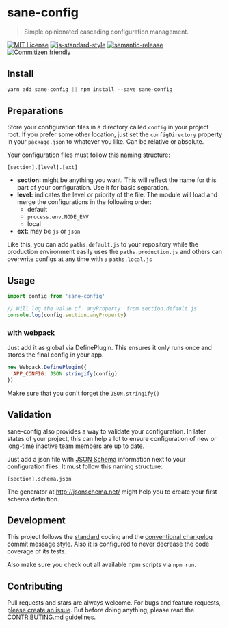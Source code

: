 # sane-config

> Simple opinionated cascading configuration management.

[![MIT License](https://img.shields.io/badge/license-MIT-blue.svg)](https://axe312.mit-license.org)
[![js-standard-style](https://img.shields.io/badge/code%20style-standard-brightgreen.svg?style=flat)](https://github.com/feross/standard)
[![semantic-release](https://img.shields.io/badge/%F0%9F%93%A6%F0%9F%9A%80-semantic--release-e10079.svg)](https://github.com/semantic-release/semantic-release)
[![Commitizen friendly](https://img.shields.io/badge/commitizen-friendly-brightgreen.svg)](http://commitizen.github.io/cz-cli/)

## Install

```js
yarn add sane-config || npm install --save sane-config
```

## Preparations

Store your configuration files in a directory called `config` in your project root.
If you prefer some other location, just set the `configDirectory` property in your
`package.json` to whatever you like. Can be relative or absolute.

Your configuration files must follow this naming structure:

`[section].[level].[ext]`

* **section:** might be anything you want. This will reflect the name for this
part of your configuration. Use it for basic separation.
* **level:** indicates the level or priority of the file. The module will load and
merge the configurations in the following order:
  * default
  * `process.env.NODE_ENV`
  * local
* **ext:** may be `js` or `json`

Like this, you can add `paths.default.js` to your repository while the production environment easily uses the `paths.production.js` and others can overwrite configs at any time with a `paths.local.js`

## Usage

```js
import config from 'sane-config'

// Will log the value of 'anyProperty' from section.default.js
console.log(config.section.anyProperty)
```

### with webpack

Just add it as global via DefinePlugin. This ensures it only runs once and stores
the final config in your app.

```js
new Webpack.DefinePlugin({
  APP_CONFIG: JSON.stringify(config)
})
```

Makre sure that you don't forget the `JSON.stringify()`

## Validation
sane-config also provides a way to validate your configuration. In later states of your project, this can help a lot to ensure configuration of new or long-time inactive team members are up to date.

Just add a json file with [JSON Schema](http://json-schema.org/) information next to your configuration files. It must follow this naming structure:

`[section].schema.json`

The generator at http://jsonschema.net/ might help you to create your first schema definition.

## Development

This project follows the [standard](https://github.com/feross/standard) coding and the [conventional changelog](https://github.com/conventional-changelog/conventional-changelog-angular/blob/master/convention.md) commit message style. Also it is configured to never decrease the code coverage of its tests.

Also make sure you check out all available npm scripts via `npm run`.

## Contributing

Pull requests and stars are always welcome. For bugs and feature requests, [please create an issue](https://github.com/axe312ger/sane-config/issues/new).
But before doing anything, please read the [CONTRIBUTING.md](./CONTRIBUTING.md) guidelines.
